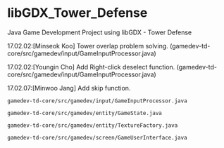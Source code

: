 # libGDX_Tower_Defense
Java Game Development Project using libGDX - Tower Defense


17.02.02:[Minseok Koo] Tower overlap problem solving. (gamedev-td-core/src/gamedev/input/GameInputProcessor.java)


17.02.02:[Youngin Cho] Add Right-click deselect function. (gamedev-td-core/src/gamedev/input/GameInputProcessor.java)


17.02.07:[Minwoo Jang] Add skip function. 

	gamedev-td-core/src/gamedev/input/GameInputProcessor.java

	gamedev-td-core/src/gamedev/entity/GameState.java

	gamedev-td-core/src/gamedev/entity/TextureFactory.java

	gamedev-td-core/src/gamedev/screen/GameUserInterface.java


	